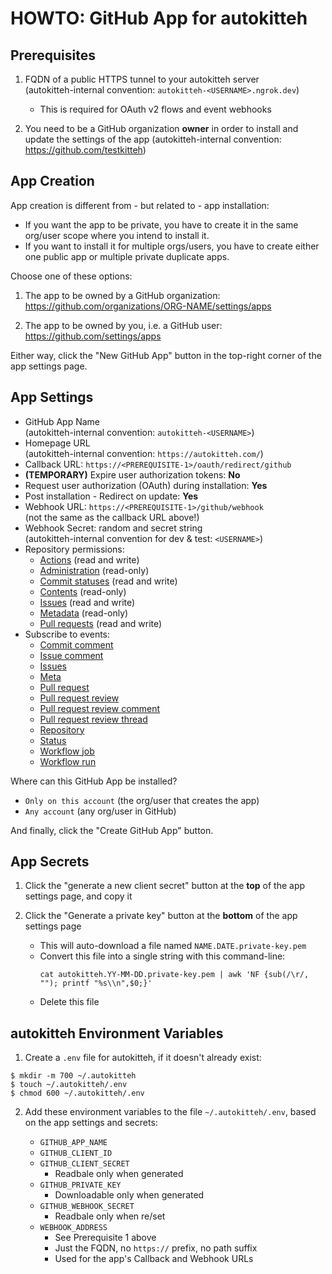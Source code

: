 # HOWTO: GitHub App for autokitteh

## Prerequisites

1. FQDN of a public HTTPS tunnel to your autokitteh server \
   (autokitteh-internal convention: `autokitteh-<USERNAME>.ngrok.dev`)

   - This is required for OAuth v2 flows and event webhooks

2. You need to be a GitHub organization **owner** in order to install and
   update the settings of the app
   (autokitteh-internal convention: <https://github.com/testkitteh>)

## App Creation

App creation is different from - but related to - app installation:

- If you want the app to be private, you have to create it in the same
  org/user scope where you intend to install it.
- If you want to install it for multiple orgs/users, you have to create
  either one public app or multiple private duplicate apps.

Choose one of these options:

1. The app to be owned by a GitHub organization:
   <https://github.com/organizations/ORG-NAME/settings/apps>

2. The app to be owned by you, i.e. a GitHub user:
   <https://github.com/settings/apps>

Either way, click the "New GitHub App" button in the top-right corner
of the app settings page.

## App Settings

- GitHub App Name \
  (autokitteh-internal convention: `autokitteh-<USERNAME>`)
- Homepage URL \
  (autokitteh-internal convention: `https://autokitteh.com/`)
- Callback URL: `https://<PREREQUISITE-1>/oauth/redirect/github`
- **(TEMPORARY)** Expire user authorization tokens: **No**
- Request user authorization (OAuth) during installation: **Yes**
- Post installation - Redirect on update: **Yes**
- Webhook URL: `https://<PREREQUISITE-1>/github/webhook` \
  (not the same as the callback URL above!)
- Webhook Secret: random and secret string \
  (autokitteh-internal convention for dev & test: `<USERNAME>`)
- Repository permissions:
  - [Actions](https://docs.github.com/en/rest/overview/permissions-required-for-github-apps?apiVersion=2022-11-28#repository-permissions-for-actions) (read and write)
  - [Administration](https://docs.github.com/en/rest/overview/permissions-required-for-github-apps?apiVersion=2022-11-28#repository-permissions-for-administration) (read-only)
  - [Commit statuses](https://docs.github.com/en/rest/overview/permissions-required-for-github-apps?apiVersion=2022-11-28#repository-permissions-for-commit-statuses) (read and write)
  - [Contents](https://docs.github.com/en/rest/overview/permissions-required-for-github-apps?apiVersion=2022-11-28#repository-permissions-for-contents) (read-only)
  - [Issues](https://docs.github.com/en/rest/overview/permissions-required-for-github-apps?apiVersion=2022-11-28#repository-permissions-for-issues) (read and write)
  - [Metadata](https://docs.github.com/en/rest/overview/permissions-required-for-github-apps?apiVersion=2022-11-28#repository-permissions-for-metadata) (read-only)
  - [Pull requests](https://docs.github.com/en/rest/overview/permissions-required-for-github-apps?apiVersion=2022-11-28#repository-permissions-for-pull-requests) (read and write)
- Subscribe to events:
  - [Commit comment](https://docs.github.com/en/webhooks/webhook-events-and-payloads#commit_comment)
  - [Issue comment](https://docs.github.com/en/webhooks/webhook-events-and-payloads#issue_comment)
  - [Issues](https://docs.github.com/en/webhooks/webhook-events-and-payloads#issues)
  - [Meta](https://docs.github.com/en/webhooks/webhook-events-and-payloads#meta)
  - [Pull request](https://docs.github.com/en/webhooks/webhook-events-and-payloads#pull_request)
  - [Pull request review](https://docs.github.com/en/webhooks/webhook-events-and-payloads#pull_request_review)
  - [Pull request review comment](https://docs.github.com/en/webhooks/webhook-events-and-payloads#pull_request_review_comment)
  - [Pull request review thread](https://docs.github.com/en/webhooks/webhook-events-and-payloads#pull_request_review_thread)
  - [Repository](https://docs.github.com/en/webhooks/webhook-events-and-payloads#repository)
  - [Status](https://docs.github.com/en/webhooks/webhook-events-and-payloads#status)
  - [Workflow job](https://docs.github.com/en/webhooks/webhook-events-and-payloads#workflow_job)
  - [Workflow run](https://docs.github.com/en/webhooks/webhook-events-and-payloads#workflow_run)

Where can this GitHub App be installed?

- `Only on this account` (the org/user that creates the app)
- `Any account` (any org/user in GitHub)

And finally, click the "Create GitHub App" button.

## App Secrets

1. Click the "generate a new client secret" button at the **top** of the app
   settings page, and copy it

2. Click the "Generate a private key" button at the **bottom** of the app
   settings page

   - This will auto-download a file named `NAME.DATE.private-key.pem`
   - Convert this file into a single string with this command-line:
     ```shell
     cat autokitteh.YY-MM-DD.private-key.pem | awk 'NF {sub(/\r/, ""); printf "%s\\n",$0;}'
     ```
   - Delete this file

## autokitteh Environment Variables

1. Create a `.env` file for autokitteh, if it doesn't already exist:

```shell
$ mkdir -m 700 ~/.autokitteh
$ touch ~/.autokitteh/.env
$ chmod 600 ~/.autokitteh/.env
```

2. Add these environment variables to the file `~/.autokitteh/.env`,
   based on the app settings and secrets:

   - `GITHUB_APP_NAME`
   - `GITHUB_CLIENT_ID`
   - `GITHUB_CLIENT_SECRET`
     - Readbale only when generated
   - `GITHUB_PRIVATE_KEY`
     - Downloadable only when generated
   - `GITHUB_WEBHOOK_SECRET`
     - Readbale only when re/set
   - `WEBHOOK_ADDRESS`
     - See Prerequisite 1 above
     - Just the FQDN, no `https://` prefix, no path suffix
     - Used for the app's Callback and Webhook URLs
